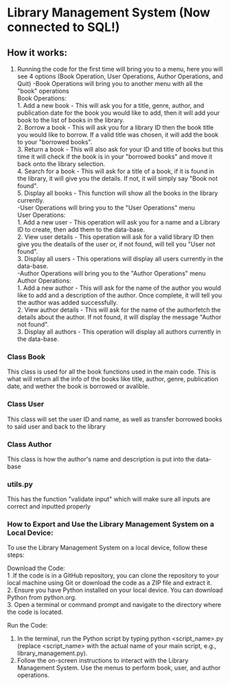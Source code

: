 # Library Management System (Now connected to SQL!)
## How it works:
1. Running the code for the first time will bring you to a menu, here you will see 4 options (Book Operation, User Operations, Author Operations, and Quit)
   -Book Operations will bring you to another menu with all the "book" operations  
    Book Operations:  
        1. Add a new book - This will ask you for a title, genre, author, and publication date for the book you would like to add, then it will add your book to the list of books in the library.  
        2. Borrow a book - This will ask you for a library ID then the book title you would like to borrow. If a valid title was chosen, it will add the book to your "borrowed books".  
        3. Return a book - This will also ask for your ID and title of books but this time it will check if the book is in your "borrowed books" and move it back onto the library selection.  
        4. Search for a book - This will ask for a title of a book, if it is found in the library, it will give you the details. If not, it will simply say "Book not found".  
        5. Display all books - This function will show all the books in the library currently.  
   -User Operations will bring you to the "User Operations" menu  
    User Operations:  
        1. Add a new user - This operation will ask you for a name and a Library ID to create, then add them to the data-base.  
        2. View user details - This operation will ask for a valid library ID then give you the deatails of the user or, if not found, will tell you "User not found".  
        3. Display all users - This operations will display all users currently in the data-base.  
   -Author Operations will bring you to the "Author Operations" menu  
   Author Operations:  
        1. Add a new author - This will ask for the name of the author you would like to add and a description of the author. Once complete, it will tell you the author was added successfully.  
        2. View author details - This will ask for the name of the authorfetch the details about the author. If not found, it will display the message "Author not found".  
        3. Display all authors - This operation will display all authors currently in the data-base.
   
### Class Book  
This class is used for all the book functions used in the main code. This is what will return all the info of the books like title, author, genre, publication date, and wether the book is borrowed or avalible.  
### Class User  
This class will set the user ID and name, as well as transfer borrowed books to said user and back to the library
### Class Author  
This class is how the author's name and description is put into the data-base
### utils.py  
This has the function "validate input" which will make sure all inputs are correct and inputted properly  

### How to Export and Use the Library Management System on a Local Device:
To use the Library Management System on a local device, follow these steps:  

Download the Code:  
1 .If the code is in a GitHub repository, you can clone the repository to your local machine using Git or download the code as a ZIP file and extract it.  
2. Ensure you have Python installed on your local device. You can download Python from python.org.  
3. Open a terminal or command prompt and navigate to the directory where the code is located.  

Run the Code:  
1. In the terminal, run the Python script by typing python <script_name>.py (replace <script_name> with the actual name of your main script, e.g., library_management.py).
2. Follow the on-screen instructions to interact with the Library Management System. Use the menus to perform book, user, and author operations.


